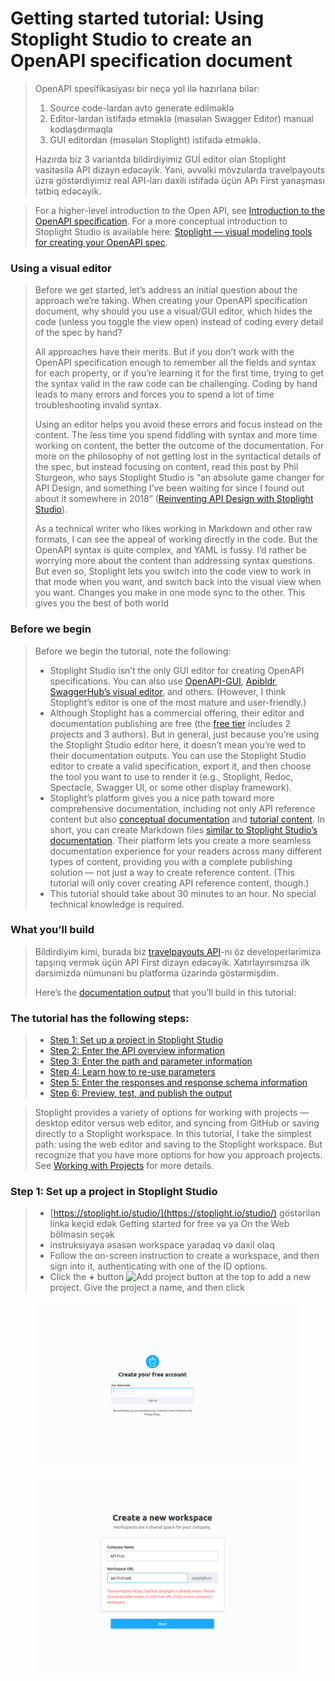# Getting started tutorial: Using Stoplight Studio to create an OpenAPI specification document

> OpenAPI spesifikasiyası bir neçə yol ilə hazırlana bilər:
>
> 1. Source code-lardan avto generate edilməklə
> 2. Editor-lardan istifadə etməklə (məsələn Swagger Editor) manual kodlaşdırmaqla
> 3. GUI editordan (məsələn Stoplight) istifadə etməklə.
>
> Hazırda biz 3 variantda bildirdiyimiz GUİ editor olan Stoplight vasitəsilə API dizayn edəcəyik. Yəni, əvvəlki mövzularda travelpayouts üzrə göstərdiyimiz real API-ları daxili istifadə üçün APı First yanaşması tətbiq edəcəyik.

> For a higher-level introduction to the Open API, see [Introduction to the OpenAPI specification](https://idratherbewriting.com/learnapidoc/pubapis\_openapi\_intro.html). For a more conceptual introduction to Stoplight Studio is available here: [Stoplight — visual modeling tools for creating your OpenAPI spec](https://idratherbewriting.com/learnapidoc/pubapis\_stoplight.html).

### Using a visual editor <a href="#using-a-visual-editor" id="using-a-visual-editor"></a>

> Before we get started, let’s address an initial question about the approach we’re taking. When creating your OpenAPI specification document, why should you use a visual/GUI editor, which hides the code (unless you toggle the view open) instead of coding every detail of the spec by hand?
>
> All approaches have their merits. But if you don’t work with the OpenAPI specification enough to remember all the fields and syntax for each property, or if you’re learning it for the first time, trying to get the syntax valid in the raw code can be challenging. Coding by hand leads to many errors and forces you to spend a lot of time troubleshooting invalid syntax.
>
> Using an editor helps you avoid these errors and focus instead on the content. The less time you spend fiddling with syntax and more time working on content, the better the outcome of the documentation. For more on the philosophy of not getting lost in the syntactical details of the spec, but instead focusing on content, read this post by Phil Sturgeon, who says Stoplight Studio is “an absolute game changer for API Design, and something I’ve been waiting for since I found out about it somewhere in 2018” ([Reinventing API Design with Stoplight Studio](https://phil.tech/2019/08/22/reinventing-api-design-stoplight-studio/)).
>
> As a technical writer who likes working in Markdown and other raw formats, I can see the appeal of working directly in the code. But the OpenAPI syntax is quite complex, and YAML is fussy. I’d rather be worrying more about the content than addressing syntax questions. But even so, Stoplight lets you switch into the code view to work in that mode when you want, and switch back into the visual view when you want. Changes you make in one mode sync to the other. This gives you the best of both world

### Before we begin <a href="#before-we-begin" id="before-we-begin"></a>

>
>
> Before we begin the tutorial, note the following:
>
> * Stoplight Studio isn’t the only GUI editor for creating OpenAPI specifications. You can also use [OpenAPI-GUI](https://mermade.github.io/openapi-gui/), [Apibldr](https://apibldr.com/), [SwaggerHub’s visual editor](https://app.swaggerhub.com/help/ui/visual-editor), and others. (However, I think Stoplight’s editor is one of the most mature and user-friendly.)
> * Although Stoplight has a commercial offering, their editor and documentation publishing are free (the [free tier](https://stoplight.io/pricing/) includes 2 projects and 3 authors). But in general, just because you’re using the Stoplight Studio editor here, it doesn’t mean you’re wed to their documentation outputs. You can use the Stoplight Studio editor to create a valid specification, export it, and then choose the tool you want to use to render it (e.g., Stoplight, Redoc, Spectacle, Swagger UI, or some other display framework).
> * Stoplight’s platform gives you a nice path toward more comprehensive documentation, including not only API reference content but also [conceptual documentation](https://idratherbewriting.com/learnapidoc/docconceptual.html) and [tutorial content](https://idratherbewriting.com/learnapidoc/docapiscode.html). In short, you can create Markdown files [similar to Stoplight Studio’s documentation](https://meta.stoplight.io/docs/studio/README.md). Their platform lets you create a more seamless documentation experience for your readers across many different types of content, providing you with a complete publishing solution — not just a way to create reference content. (This tutorial will only cover creating API reference content, though.)
> * This tutorial should take about 30 minutes to an hour. No special technical knowledge is required.

### What you’ll build <a href="#what-youll-build" id="what-youll-build"></a>

> Bildirdiyim kimi, burada biz [travelpayouts API](https://support.travelpayouts.com/hc/en-us/articles/203956163-Travel-insights-with-Aviasales-Data-API)-nı öz developerlərimizə tapşırıq vermək üçün API First dizayn edəcəyik. Xatırlayırsınızsa ilk dərsimizdə nümunəni bu platforma üzərində göstərmişdim.
>
> Here’s the [documentation output](https://idratherbewriting.stoplight.io/docs/openweathermap4/YXBpOjExMTIxODY3-open-weather-map-api) that you’ll build in this tutorial:

### The tutorial has the following steps:

>
>
> * [Step 1: Set up a project in Stoplight Studio](https://idratherbewriting.com/learnapidoc/pubapis\_openapis\_quickstart\_stoplight.html#setup)
> * [Step 2: Enter the API overview information](https://idratherbewriting.com/learnapidoc/pubapis\_openapis\_quickstart\_stoplight.html#overview)
> * [Step 3: Enter the path and parameter information](https://idratherbewriting.com/learnapidoc/pubapis\_openapis\_quickstart\_stoplight.html#endpoints)
> * [Step 4: Learn how to re-use parameters](https://idratherbewriting.com/learnapidoc/pubapis\_openapis\_quickstart\_stoplight.html#reuse)
> * [Step 5: Enter the responses and response schema information](https://idratherbewriting.com/learnapidoc/pubapis\_openapis\_quickstart\_stoplight.html#responses)
> * [Step 6: Preview, test, and publish the output](https://idratherbewriting.com/learnapidoc/pubapis\_openapis\_quickstart\_stoplight.html#preview)

> Stoplight provides a variety of options for working with projects — desktop editor versus web editor, and syncing from GitHub or saving directly to a Stoplight workspace. In this tutorial, I take the simplest path: using the web editor and saving to the Stoplight workspace. But recognize that you have more options for how you approach projects. See [Working with Projects](https://meta.stoplight.io/docs/studio/docs/Basics/01-working-with-projects.md) for more details.

### Step 1: Set up a project in Stoplight Studio <a href="#setup" id="setup"></a>

>
>
> * [https://stoplight.io/studio/](https://stoplight.io/studio/) göstərilən linkə keçid edək Getting started for free və ya On the Web bölməsin seçək
> * instruksiyaya əsasən workspace yaradaq və daxil olaq
> * Follow the on-screen instruction to create a workspace, and then sign into it, authenticating with one of the ID options.
> * Click the **+** button ![Add project button](https://s3.us-west-1.wasabisys.com/idbwmedia.com/images/api/stoplight\_plus\_button.png) at the top to add a new project. Give the project a name, and then click

<figure><img src=".gitbook/assets/image (5).png" alt=""><figcaption></figcaption></figure>

<figure><img src=".gitbook/assets/image.png" alt=""><figcaption></figcaption></figure>
